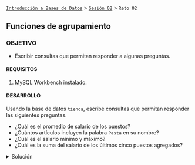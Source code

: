 [`Introducción a Bases de Datos`](../../Readme.md) > [`Sesión 02`](../Readme.md) > `Reto 02`
	
## Funciones de agrupamiento

### OBJETIVO 

- Escribir consultas que permitan responder a algunas preguntas.

#### REQUISITOS 

1. MySQL Workbench instalado.

#### DESARROLLO

Usando la base de datos `tienda`, escribe consultas que permitan responder las siguientes preguntas.

- ¿Cuál es el promedio de salario de los puestos?
- ¿Cuántos artículos incluyen la palabra `Pasta` en su nombre?
- ¿Cuál es el salario mínimo y máximo?
- ¿Cuál es la suma del salario de los últimos cinco puestos agregados?

<details><summary>Solución</summary>
<p>

- ¿Cuál es el promedio de salario de los puestos?

   ```sql
   SELECT avg(salario)
   FROM puesto;
   ```
   ![imagen](imagenes/s2wr21.png)

- ¿Cuántos artículos incluyen la palabra `Pasta` en su nombre?

   ```sql
   SELECT count(*)
   FROM articulo
   WHERE nombre LIKE '%pasta%';
   ```
   ![imagen](imagenes/s2wr22.png)
   
- ¿Cuál es el salario mínimo y máximo?

   ```sql
   SELECT min(salario), max(salario)
   FROM puesto;
   ```
   ![imagen](imagenes/s2wr23.png)
   
- ¿Cuál es la suma del salario de los últimos cinco puestos agregados?

   Primero obtenemos el ídentificador que nos permite saber eso.
   
   ```sql
   SELECT max(id_puesto) - 5
   FROM puesto;
   ```
   
   ![imagen](imagenes/s2wr24.png
   
   Usamos ese identificador ahora.

   ```sql
   SELECT sum(salario)
   FROM puesto
   WHERE id_puesto >= 995;
   ```
   ![imagen](imagenes/s2wr25.png)

</p>
</details> 
